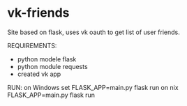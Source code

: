 # vk-friends
Site based on flask, uses vk oauth to get list of user friends.

REQUIREMENTS:
- python modele flask
- python module requests
- created vk app

RUN:
on Windows 
  set FLASK_APP=main.py
  flask run
on nix 
  FLASK_APP=main.py flask run
